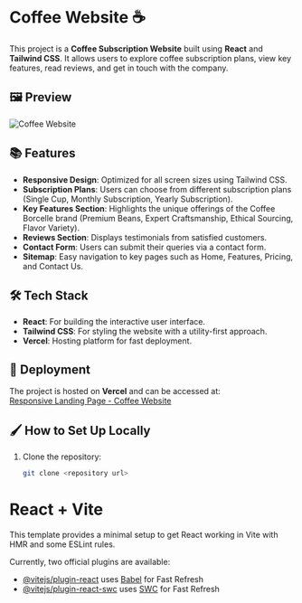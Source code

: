 # Coffee Website ☕️

This project is a **Coffee Subscription Website** built using **React** and **Tailwind CSS**. It allows users to explore coffee subscription plans, view key features, read reviews, and get in touch with the company.

## 🖼️ Preview

![Coffee Website](./coffe%20website.png)

## 📚 Features

- **Responsive Design**: Optimized for all screen sizes using Tailwind CSS.
- **Subscription Plans**: Users can choose from different subscription plans (Single Cup, Monthly Subscription, Yearly Subscription).
- **Key Features Section**: Highlights the unique offerings of the Coffee Borcelle brand (Premium Beans, Expert Craftsmanship, Ethical Sourcing, Flavor Variety).
- **Reviews Section**: Displays testimonials from satisfied customers.
- **Contact Form**: Users can submit their queries via a contact form.
- **Sitemap**: Easy navigation to key pages such as Home, Features, Pricing, and Contact Us.

## 🛠️ Tech Stack

- **React**: For building the interactive user interface.
- **Tailwind CSS**: For styling the website with a utility-first approach.
- **Vercel**: Hosting platform for fast deployment.

## 🚀 Deployment

The project is hosted on **Vercel** and can be accessed at:  
[Responsive Landing Page - Coffee Website](https://responsive-landig-page-react-tailwind-css.vercel.app/)

## 🖌️ How to Set Up Locally

1. Clone the repository:

   ```bash
   git clone <repository url>

# React + Vite

This template provides a minimal setup to get React working in Vite with HMR and some ESLint rules.

Currently, two official plugins are available:

- [@vitejs/plugin-react](https://github.com/vitejs/vite-plugin-react/blob/main/packages/plugin-react/README.md) uses [Babel](https://babeljs.io/) for Fast Refresh
- [@vitejs/plugin-react-swc](https://github.com/vitejs/vite-plugin-react-swc) uses [SWC](https://swc.rs/) for Fast Refresh
